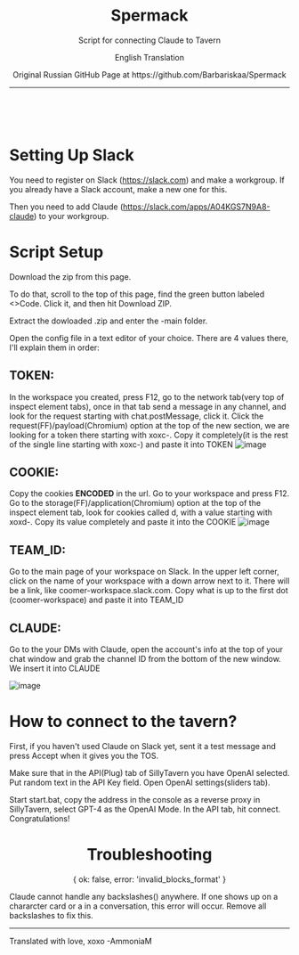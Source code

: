 <h1 align="center">Spermack</h1>

<p align="center">Script for connecting Claude to Tavern</p>
<p align="center">English Translation</p>
<p align="center">Original Russian GitHub Page at https://github.com/Barbariskaa/Spermack</p>

---
<br>
<br>
<br>

# Setting Up Slack

You need to register on Slack (https://slack.com) and make a workgroup. If you already have a Slack account, make a new one for this.

Then you need to add Claude (https://slack.com/apps/A04KGS7N9A8-claude) to your workgroup.

# Script Setup

Download the zip from this page.

To do that, scroll to the top of this page, find the green button labeled <>Code. Click it, and then hit Download ZIP.

Extract the dowloaded .zip and enter the -main folder.

Open the config file in a text editor of your choice. There are 4 values there, I'll explain them in order:



## TOKEN:
In the workspace you created, press F12, go to the network tab(very top of inspect element tabs), once in that tab send a message in any channel, and look for the request starting with chat.postMessage, click it.
Click the request(FF)/payload(Chromium) option at the top of the new section, we are looking for a token there starting with xoxc-. Copy it completely(it is the rest of the single line starting with xoxc-) and paste it into TOKEN
![image](https://user-images.githubusercontent.com/129290831/234063889-99ecb1d5-d3f8-43a3-8fca-1e7a3e481134.png)


## COOKIE:
Copy the cookies **ENCODED** in the url.
Go to your workspace and press F12. Go to the storage(FF)/application(Chromium) option at the top of the inspect element tab, look for cookies called d, with a value starting with xoxd-.
Copy its value completely and paste it into the COOKIE
![image](https://user-images.githubusercontent.com/129290831/234064337-4e5d9c7c-2da9-49ad-85e5-e22847ce471c.png)

## TEAM_ID:
Go to the main page of your workspace on Slack. In the upper left corner, click on the name of your workspace with a down arrow next to it. There will be a link, like coomer-workspace.slack.com. Copy what is up to the first dot (coomer-workspace) and paste it into TEAM_ID

## CLAUDE:
Go to the your DMs with Claude, open the account's info at the top of your chat window and grab the channel ID from the bottom of the new window. We insert it into CLAUDE

![image](https://user-images.githubusercontent.com/129290831/234062310-b2ea0dd2-20fa-41e3-bfaa-d5cfc8dfbe28.png)



# How to connect to the tavern?



First, if you haven't used Claude on Slack yet, sent it a test message and press Accept when it gives you the TOS.

Make sure that in the API(Plug) tab of SillyTavern you have OpenAI selected. Put random text in the API Key field. Open OpenAI settings(sliders tab).

Start start.bat, copy the address in the console as a reverse proxy in SillyTavern, select GPT-4 as the OpenAI Mode. In the API tab, hit connect. Congratulations!


<h1 align="center">Troubleshooting</h1>


<p align="center">{ ok: false, error: 'invalid_blocks_format' }</p>

Claude cannot handle any backslashes(\) anywhere. If one shows up on a chararcter card or a in a conversation, this error will occur. Remove all backslashes to fix this.

---

Translated with love, xoxo -AmmoniaM
